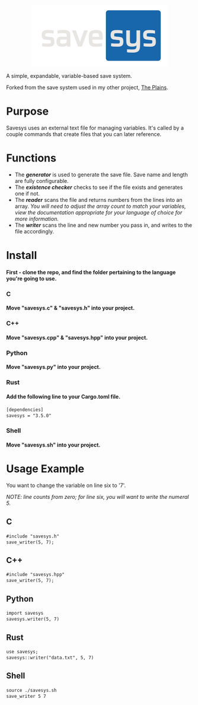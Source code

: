<p align="center">
  <img width="369" height="166" src=https://github.com/draumaz/savesys/blob/main/logo.png?raw>
</p>

A simple, expandable, variable-based save system.

Forked from the save system used in my other project, [The Plains](https://github.com/draumaz/plains).

# Purpose

Savesys uses an external text file for managing variables. It's called by a couple commands that create files that you can later reference.

# Functions

- The ***generator*** is used to generate the save file. Save name and length are fully configurable.
- The ***existence checker*** checks to see if the file exists and generates one if not.
- The ***reader*** scans the file and returns numbers from the lines into an array. *You will need to adjust the array count to match your variables, view the documentation appropriate for your language of choice for more information.*
- The ***writer*** scans the line and new number you pass in, and writes to the file accordingly.

# Install

#### First - clone the repo, and find the folder pertaining to the language you're going to use.

### C

#### Move "savesys.c" & "savesys.h" into your project.

### C++

#### Move "savesys.cpp" & "savesys.hpp" into your project.

### Python

#### Move "savesys.py" into your project.

### Rust

#### Add the following line to your Cargo.toml file.
```
[dependencies]
savesys = "3.5.0"
```
### Shell

#### Move "savesys.sh" into your project.

# Usage Example

You want to change the variable on line six to '7'.

*NOTE: line counts from zero; for line six, you will want to write the numeral 5.*

## C

```
#include "savesys.h"
save_writer(5, 7);
```

## C++

```
#include "savesys.hpp"
save_writer(5, 7);
```

## Python

```
import savesys
savesys.writer(5, 7)
```

## Rust

```
use savesys;
savesys::writer("data.txt", 5, 7)
```

## Shell

```
source ./savesys.sh
save_writer 5 7
```
